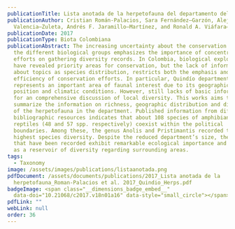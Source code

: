 ```yaml
---
publicationTitle: Lista anotada de la herpetofauna del departamento del Quindío, Colombia
publicationAuthor: Cristian Román-Palacios, Sara Fernández–Garzón, Alejandro
  Valencia–Zuleta, Andrés F. Jaramillo–Martínez, and Ronald A. Viáfara–Vega
publicationDate: 2017
publicationType: Biota Colombiana
publicationAbstract: The increasing uncertainty about the conservation status of
  the different biological groups emphasizes the importance of concentrating
  efforts on gathering diversity records. In Colombia, biological explorations
  have revealed priority areas for conservation, but the lack of information
  about topics as species distribution, restricts both the emphasis and
  efficiency of conservation efforts. In particular, Quindío department
  represents an important area of faunal interest due to its geographical
  position and climatic conditions. However, still lacks of basic information
  for an comprehensive discussion of local diversity. This works aims to
  summarize the information on richness, geographic distribution and diversity
  of the herpetofauna in the department. Published information from different
  bibliographic resources indicates that about 108 species of amphibians and
  reptiles (48 and 57 spp. respectively) coexist within the political
  boundaries. Among these, the genus Anolis and Pristimantis recorded the
  highest species diversity. Despite the reduced department’s size, the species
  that have been recorded exhibit remarkable ecological importance and also act
  as a reservoir of diversity regarding surrounding areas.
tags:
  - Taxonomy
image: /assets/images/publications/listaanotada.png
pdfDocument: /assets/documents/publications/2017_Lista anotada de la
  herpetofauna_Roman-Palacios et al. 2017_Quindio_Herps.pdf
badgeImage: <span class="__dimensions_badge_embed__"
  data-doi="10.21068/c2017.v18n01a16" data-style="small_circle"></span>
pdfLink: ""
webLink: null
order: 36
---
```

